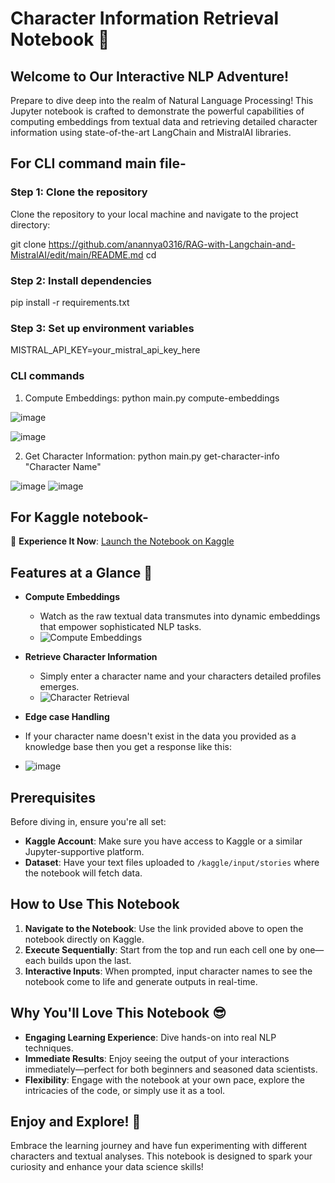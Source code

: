 # Character Information Retrieval Notebook 🌟

## Welcome to Our Interactive NLP Adventure!
Prepare to dive deep into the realm of Natural Language Processing! This Jupyter notebook is crafted to demonstrate the powerful capabilities of computing embeddings from textual data and retrieving detailed character information using state-of-the-art LangChain and MistralAI libraries.

## For CLI command main file-

### Step 1: Clone the repository
Clone the repository to your local machine and navigate to the project directory:

git clone https://github.com/anannya0316/RAG-with-Langchain-and-MistralAI/edit/main/README.md
cd <repository-directory>

### Step 2: Install dependencies
pip install -r requirements.txt

### Step 3: Set up environment variables
MISTRAL_API_KEY=your_mistral_api_key_here

### CLI commands 
1. Compute Embeddings: python main.py compute-embeddings <path-to-story-files> <path-to-vector-db>

![image](https://github.com/user-attachments/assets/ad9e7002-f363-4c3f-90a4-5e6c9245c40b)

![image](https://github.com/user-attachments/assets/6c6e8428-90d6-4e23-bf99-69e8b0149aff)

2. Get Character Information: python main.py get-character-info "Character Name" <path-to-vector-db>

![image](https://github.com/user-attachments/assets/7cc8248e-5bdc-4495-ba87-80f4c9d99758)
![image](https://github.com/user-attachments/assets/188ff6b0-c055-44e7-9e68-e2b8333522c9)


## For Kaggle notebook-

🔗 **Experience It Now**: [Launch the Notebook on Kaggle](https://www.kaggle.com/code/anannyachaudhary/langchain-assignment)

## Features at a Glance 🚀
- **Compute Embeddings**
  - Watch as the raw textual data transmutes into dynamic embeddings that empower sophisticated NLP tasks.
  - ![Compute Embeddings](https://github.com/user-attachments/assets/7e5ec5e1-89f3-4c68-8f5d-d2e815cab02a)

- **Retrieve Character Information**
  - Simply enter a character name and your characters detailed profiles emerges.
  - ![Character Retrieval](https://github.com/user-attachments/assets/fadeca18-2af5-4fcc-b004-4c44d10f3b82)
 
- **Edge case Handling**
- If your character name doesn't exist in the data you provided as a knowledge base then you get a response like this:
- ![image](https://github.com/user-attachments/assets/b616bd8d-9004-4276-ba8a-f9459cffe6fd)

## Prerequisites
Before diving in, ensure you're all set:
- **Kaggle Account**: Make sure you have access to Kaggle or a similar Jupyter-supportive platform.
- **Dataset**: Have your text files uploaded to `/kaggle/input/stories` where the notebook will fetch data.

## How to Use This Notebook
1. **Navigate to the Notebook**: Use the link provided above to open the notebook directly on Kaggle.
2. **Execute Sequentially**: Start from the top and run each cell one by one—each builds upon the last.
3. **Interactive Inputs**: When prompted, input character names to see the notebook come to life and generate outputs in real-time.

## Why You'll Love This Notebook 😎
- **Engaging Learning Experience**: Dive hands-on into real NLP techniques.
- **Immediate Results**: Enjoy seeing the output of your interactions immediately—perfect for both beginners and seasoned data scientists.
- **Flexibility**: Engage with the notebook at your own pace, explore the intricacies of the code, or simply use it as a tool.


## Enjoy and Explore! 🎉
Embrace the learning journey and have fun experimenting with different characters and textual analyses. This notebook is designed to spark your curiosity and enhance your data science skills!

